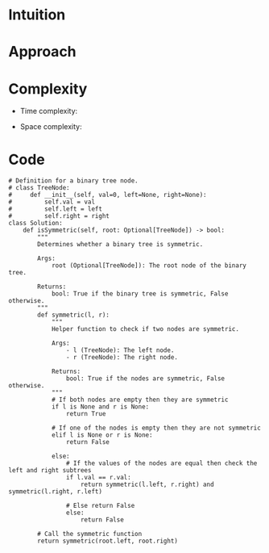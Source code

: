 # Intuition

<!-- Describe your first thoughts on how to solve this problem. -->

# Approach

<!-- Describe your approach to solving the problem. -->

# Complexity

- Time complexity:
<!-- Add your time complexity here, e.g. $$O(n)$$ -->

- Space complexity:
<!-- Add your space complexity here, e.g. $$O(n)$$ -->

# Code

```python3 []
# Definition for a binary tree node.
# class TreeNode:
#     def __init__(self, val=0, left=None, right=None):
#         self.val = val
#         self.left = left
#         self.right = right
class Solution:
    def isSymmetric(self, root: Optional[TreeNode]) -> bool:
        """
        Determines whether a binary tree is symmetric.

        Args:
            root (Optional[TreeNode]): The root node of the binary tree.

        Returns:
            bool: True if the binary tree is symmetric, False otherwise.
        """
        def symmetric(l, r):
            """
            Helper function to check if two nodes are symmetric.

            Args:
                - l (TreeNode): The left node.
                - r (TreeNode): The right node.

            Returns:
                bool: True if the nodes are symmetric, False otherwise.
            """
            # If both nodes are empty then they are symmetric
            if l is None and r is None:
                return True

            # If one of the nodes is empty then they are not symmetric
            elif l is None or r is None:
                return False

            else:
                # If the values of the nodes are equal then check the left and right subtrees
                if l.val == r.val:
                    return symmetric(l.left, r.right) and symmetric(l.right, r.left)

                # Else return False
                else:
                    return False

        # Call the symmetric function
        return symmetric(root.left, root.right)
```
